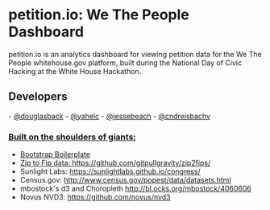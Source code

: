 <h1>petition.io: We The People Dashboard</h1>
petition.io is an analytics dashboard for viewing petition data for the We The People whitehouse.gov platform, built during the National Day of Civic Hacking at the White House Hackathon.  

<h2>Developers</h2>
- <a href="https://github.com/douglasback">@douglasback</a>
- <a href="https://github.com/yahelc">@yahelc</a>
- <a href="https://github.com/jessebeach">@jessebeach</a>
- <a href="https://github.com/cndreisbach">@cndreisbachv


<h3>Built on the shoulders of giants:</h3>

- Bootstrap Boilerplate
- Zip to Fip data: https://github.com/gitpullgravity/zip2fips/
- Sunlight Labs: https://sunlightlabs.github.io/congress/
- Census.gov: http://www.census.gov/popest/data/datasets.html
- mbostock's d3 and Choropleth http://bl.ocks.org/mbostock/4060606
- Novus NVD3: https://github.com/novus/nvd3
